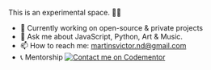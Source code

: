 This is an experimental space. 🧪🔬

- 🔭 Currently working on open-source & private projects
- 💬 Ask me about JavaScript, Python, Art & Music.
- 📫 How to reach me: martinsvictor.nd@gmail.com
- 📞 Mentorship  [![Contact me on Codementor](https://www.codementor.io/m-badges/martinsonuoha/book-session.svg)](https://www.codementor.io/@martinsonuoha?refer=badge)
